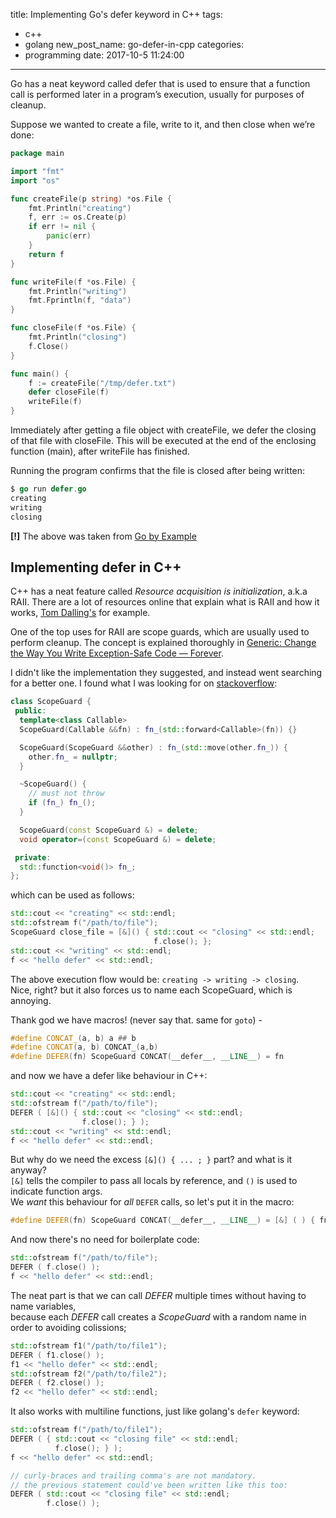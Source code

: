 title: Implementing Go's defer keyword in C++
tags:
  - c++
  - golang
new_post_name: go-defer-in-cpp
categories:
  - programming
date: 2017-10-5 11:24:00
---

Go has a neat keyword called defer that is used to ensure that a function call is performed later in a program’s execution, usually for purposes of cleanup.

Suppose we wanted to create a file, write to it, and then close when we’re done:
```go
package main

import "fmt"
import "os"

func createFile(p string) *os.File {
	fmt.Println("creating")
	f, err := os.Create(p)
	if err != nil {
		panic(err)
	}
	return f
}

func writeFile(f *os.File) {
	fmt.Println("writing")
	fmt.Fprintln(f, "data")
}

func closeFile(f *os.File) {
	fmt.Println("closing")
	f.Close()
}

func main() {
	f := createFile("/tmp/defer.txt")
	defer closeFile(f)
	writeFile(f)
}
```

Immediately after getting a file object with createFile, we defer the closing of that file with closeFile. This will be executed at the end of the enclosing function (main), after writeFile has finished.

Running the program confirms that the file is closed after being written:
```go
$ go run defer.go
creating
writing
closing
```

**[!]** The above was taken from [Go by Example](https://gobyexample.com/defer)

## Implementing defer in C++

C++ has a neat feature called *Resource acquisition is initialization*, a.k.a RAII. There are a lot of resources online that explain what is RAII and how it works, [Tom Dalling's](https://www.tomdalling.com/blog/software-design/resource-acquisition-is-initialisation-raii-explained/) for example.

One of the top uses for RAII are scope guards, which are usually used to perform cleanup. The concept is explained thoroughly in [Generic: Change the Way You Write Exception-Safe Code — Forever](http://www.drdobbs.com/cpp/generic-change-the-way-you-write-excepti/184403758).

I didn't like the implementation they suggested, and instead went searching for a better one. I found what I was looking for on [stackoverflow](https://stackoverflow.com/questions/10270328/the-simplest-and-neatest-c11-scopeguard/):
```cpp
class ScopeGuard {
 public:
  template<class Callable>
  ScopeGuard(Callable &&fn) : fn_(std::forward<Callable>(fn)) {}

  ScopeGuard(ScopeGuard &&other) : fn_(std::move(other.fn_)) {
    other.fn_ = nullptr;
  }

  ~ScopeGuard() {
    // must not throw
    if (fn_) fn_();
  }

  ScopeGuard(const ScopeGuard &) = delete;
  void operator=(const ScopeGuard &) = delete;

 private:
  std::function<void()> fn_;
};
```

which can be used as follows:
```cpp
std::cout << "creating" << std::endl;
std::ofstream f("/path/to/file");
ScopeGuard close_file = [&]() { std::cout << "closing" << std::endl;
                                f.close(); };
std::cout << "writing" << std::endl;
f << "hello defer" << std::endl;
```

The above execution flow would be: `creating -> writing -> closing`.  
Nice, right? but it also forces us to name each ScopeGuard, which is annoying.

Thank god we have macros! (never say that. same for `goto`) -
```cpp
#define CONCAT_(a, b) a ## b
#define CONCAT(a, b) CONCAT_(a,b)
#define DEFER(fn) ScopeGuard CONCAT(__defer__, __LINE__) = fn
```

and now we have a defer like behaviour in C++:
```cpp
std::cout << "creating" << std::endl;
std::ofstream f("/path/to/file");
DEFER ( [&]() { std::cout << "closing" << std::endl;
                f.close(); } );
std::cout << "writing" << std::endl;
f << "hello defer" << std::endl;
```

But why do we need the excess `[&]() { ... ; }` part? and what is it anyway?  
`[&]` tells the compiler to pass all locals by reference, and `()` is used to indicate function args.  
We *want* this behaviour for *all* `DEFER` calls, so let's put it in the macro: 

```cpp
#define DEFER(fn) ScopeGuard CONCAT(__defer__, __LINE__) = [&] ( ) { fn ; }
```

And now there's no need for boilerplate code: 
```cpp
std::ofstream f("/path/to/file");
DEFER ( f.close() );
f << "hello defer" << std::endl;
```

The neat part is that we can call *DEFER* multiple times without having to name variables,  
because each *DEFER* call creates a *ScopeGuard* with a random name in order to avoiding colissions;
```cpp
std::ofstream f1("/path/to/file1");
DEFER ( f1.close() );
f1 << "hello defer" << std::endl;
std::ofstream f2("/path/to/file2");
DEFER ( f2.close() );
f2 << "hello defer" << std::endl;
```

It also works with multiline functions, just like golang's `defer` keyword:
```cpp
std::ofstream f("/path/to/file1");
DEFER ( { std::cout << "closing file" << std::endl;
          f.close(); } );
f << "hello defer" << std::endl;

// curly-braces and trailing comma's are not mandatory.
// the previous statement could've been written like this too:
DEFER ( std::cout << "closing file" << std::endl;
        f.close() );
```